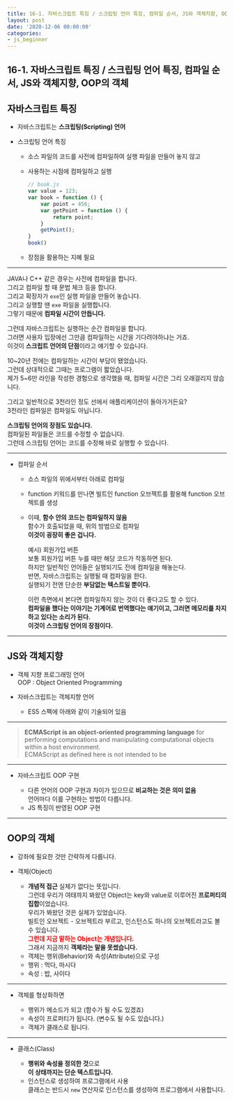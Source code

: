 ```yaml
---
title: 16-1. 자바스크립트 특징 / 스크립팅 언어 특징, 컴파일 순서, JS와 객체지향, OOP의 객체
layout: post
date: '2020-12-06 00:00:00'
categories:
- js_beginner
---
```


## 16-1. 자바스크립트 특징 / 스크립팅 언어 특징, 컴파일 순서, JS와 객체지향, OOP의 객체

## 자바스크립트 특징

* 자바스크립트는 **스크립팅(Scripting) 언어**
* 스크립팅 언어 특징

    * 소스 파일의 코드를 사전에 컴파일하여 실행 파일을 만들어 놓지 않고
    * 사용하는 시점에 컴파일하고 실행
      
        ```javascript
        // book.js
        var value = 123;
        var book = function () {
            var point = 456;
            var getPoint = function () {
                return point;
            }
            getPoint();
        }
        book()
        ```

    * 장점을 활용하는 지혜 필요
    
---

JAVA나 C++ 같은 경우는 사전에 컴파일을 합니다.  
그리고 컴파일 할 때 문법 체크 등을 합니다.  
그리고 확장자가 `exe`인 실행 파일을 만들어 놓습니다.  
그리고 실행할 땐 `exe` 파일을 실행합니다.  
그렇기 때문에 **컴파일 시간이 안듭니다.**  

그런데 자바스크립트는 실행하는 순간 컴파일을 합니다.  
그러면 사용자 입장에선 그만큼 컴파일하는 시간을 기다려야하냐는 거죠.  
이것이 **스크립트 언어의 단점**이라고 얘기할 수 있습니다.

10~20년 전에는 컴파일하는 시간이 부담이 됐었습니다.  
그런데 상대적으로 그때는 프로그램이 짧았습니다.  
제가 5~6만 라인을 작성한 경험으로 생각했을 때, 컴파일 시간은 그리 오래걸리지 않습니다.

그리고 일반적으로 3천라인 정도 선에서 애플리케이션이 돌아가거든요?  
3천라인 컴파일은 컴파일도 아닙니다.

**스크립팅 언어의 장점도 있습니다.**  
컴파일된 파일들은 코드를 수정할 수 없습니다.  
그런데 스크립팅 언어는 코드를 수정해 바로 실행할 수 있습니다.

---

* 컴파일 순서

    * 소스 파일의 위에서부터 아래로 컴파일
    * function 키워드를 만나면 빌트인 function 오브젝트를 활용해 function 오브젝트를 생성
    * 이때, **함수 안의 코드는 컴파일하지 않음**  
      함수가 호출되었을 때, 위의 방법으로 컴파일  
      **이것이 굉장히 좋은 겁니다.**  
      
      예시) 회원가입 버튼  
      보통 회원가입 버튼 누를 때만 해당 코드가 작동하면 된다.  
      하지만 일반적인 언어들은 실행되기도 전에 컴파일을 해놓는다.  
      반면, 자바스크립트는 실행될 때 컴파일을 한다.  
      실행되기 전엔 단순한 **부담없는 텍스트일 뿐이다.**
      
      이런 측면에서 본다면 컴파일하지 않는 것이 더 좋다고도 할 수 있다.  
      **컴파일을 했다는 이야기는 기계어로 번역했다는 얘기이고, 그러면 메모리를 차지하고 있다는 소리가 된다.**  
      **이것이 스크립팅 언어의 장점이다.**
      
---

## JS와 객체지향

* 객체 지향 프로그래밍 언어  
  OOP : Object Oriented Programming
* 자바스크립트는 객체지향 언어

    * ES5 스펙에 아래와 같이 기술되어 있음
    
---

>**ECMAScript is an object-oriented programming language** for performing computations and manipulating computational objects within a host environment.  
>ECMAScript as defined here is not intended to be

---

* 자바스크립트 OOP 구현

    * 다른 언어의 OOP 구현과 차이가 있으므로 **비교하는 것은 의미 없음**  
      언어마다 이를 구현하는 방법이 다릅니다.
    * JS 특징이 반영된 OOP 구현
    
---

## OOP의 객체

* 강좌에 필요한 것만 간략하게 다룹니다.
* 객체(Object)

    * **개념적 접근** 실체가 없다는 뜻입니다.  
      그런데 우리가 여태까지 봐왔던 Object는 key와 value로 이루어진 **프로퍼티의 집합**이었습니다.  
      우리가 봐왔던 것은 실체가 있었습니다.  
      빌트인 오브젝트 - 오브젝트라 부르고, 인스턴스도 하나의 오브젝트라고도 볼 수 있습니다.  
      **<span style="color:red">그런데 지금 말하는 Object는 개념입니다.</span>**  
      그래서 지금까지 **객체라는 말을 못썼습니다.**
    * 객체는 행위(Behavior)와 속성(Attribute)으로 구성
    * 행위 : 먹다, 마시다
    * 속성 : 밥, 사이다
    
---

* 객체를 형상화하면

    * 행위가 메소드가 되고 (함수가 될 수도 있겠죠)
    * 속성이 프로퍼티가 됩니다. (변수도 될 수도 있습니다.)
    * 객체가 클래스로 됩니다.
    
---

* 클래스(Class)

    * **행위와 속성을 정의한 것**으로  
      **이 상태까지는 단순 텍스트입니다.**
    * 인스턴스로 생성하여 프로그램에서 사용  
      클래스는 반드시 `new` 연산자로 인스턴스를 생성하여 프로그램에서 사용합니다.